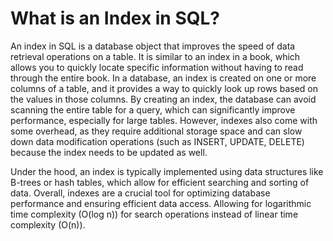 # What is an Index in SQL?
An index in SQL is a database object that improves the speed of data retrieval operations on a table. It is similar to an index in a book, which allows you to quickly locate specific information without having to read through the entire book. In a database, an index is created on one or more columns of a table, and it provides a way to quickly look up rows based on the values in those columns. By creating an index, the database can avoid scanning the entire table for a query, which can significantly improve performance, especially for large tables. However, indexes also come with some overhead, as they require additional storage space and can slow down data modification operations (such as INSERT, UPDATE, DELETE) because the index needs to be updated as well. 

Under the hood, an index is typically implemented using data structures like B-trees or hash tables, which allow for efficient searching and sorting of data. Overall, indexes are a crucial tool for optimizing database performance and ensuring efficient data access. Allowing for logarithmic time complexity (O(log n)) for search operations instead of linear time complexity (O(n)).
